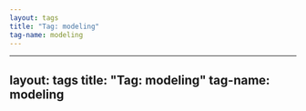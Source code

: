 ```yaml
---
layout: tags
title: "Tag: modeling"
tag-name: modeling
---
```

---
layout: tags
title: "Tag: modeling"
tag-name: modeling
---
